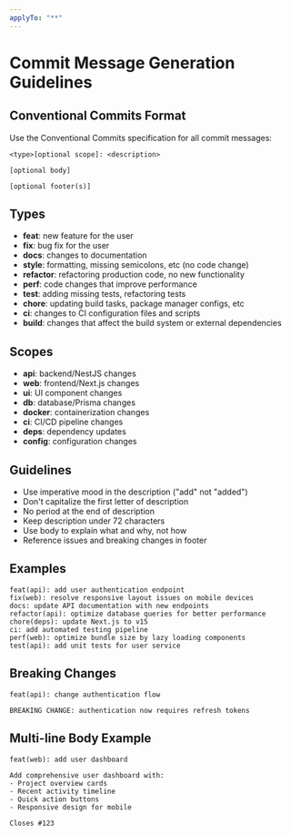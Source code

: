 ```yaml
---
applyTo: "**"
---
```


# Commit Message Generation Guidelines

## Conventional Commits Format

Use the Conventional Commits specification for all commit messages:

```
<type>[optional scope]: <description>

[optional body]

[optional footer(s)]
```

## Types

- **feat**: new feature for the user
- **fix**: bug fix for the user
- **docs**: changes to documentation
- **style**: formatting, missing semicolons, etc (no code change)
- **refactor**: refactoring production code, no new functionality
- **perf**: code changes that improve performance
- **test**: adding missing tests, refactoring tests
- **chore**: updating build tasks, package manager configs, etc
- **ci**: changes to CI configuration files and scripts
- **build**: changes that affect the build system or external dependencies

## Scopes

- **api**: backend/NestJS changes
- **web**: frontend/Next.js changes
- **ui**: UI component changes
- **db**: database/Prisma changes
- **docker**: containerization changes
- **ci**: CI/CD pipeline changes
- **deps**: dependency updates
- **config**: configuration changes

## Guidelines

- Use imperative mood in the description ("add" not "added")
- Don't capitalize the first letter of description
- No period at the end of description
- Keep description under 72 characters
- Use body to explain what and why, not how
- Reference issues and breaking changes in footer

## Examples

```
feat(api): add user authentication endpoint
fix(web): resolve responsive layout issues on mobile devices
docs: update API documentation with new endpoints
refactor(api): optimize database queries for better performance
chore(deps): update Next.js to v15
ci: add automated testing pipeline
perf(web): optimize bundle size by lazy loading components
test(api): add unit tests for user service
```

## Breaking Changes

```
feat(api): change authentication flow

BREAKING CHANGE: authentication now requires refresh tokens
```

## Multi-line Body Example

```
feat(web): add user dashboard

Add comprehensive user dashboard with:
- Project overview cards
- Recent activity timeline
- Quick action buttons
- Responsive design for mobile

Closes #123
```

